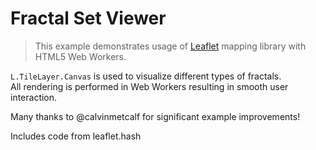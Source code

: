 Fractal Set Viewer
==================

> This example demonstrates usage of [Leaflet](http://leafletjs.com) mapping library with HTML5 Web Workers.

`L.TileLayer.Canvas` is used to visualize different types of fractals.  
All rendering is performed in Web Workers resulting in smooth user interaction.

Many thanks to @calvinmetcalf for significant example improvements!

Includes code from leaflet.hash
